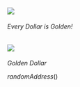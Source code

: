 #### ![](IconCash)
###### Every Dollar is Golden!
#### ![](IconCash)

_Golden Dollar_

$randomAddress()$

